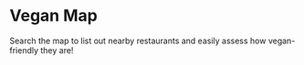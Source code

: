 # Vegan Map

Search the map to list out nearby restaurants and easily assess how vegan-friendly they are!
